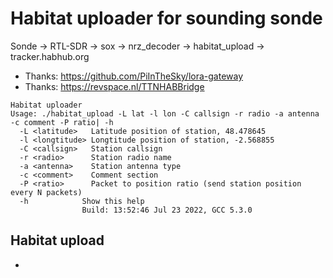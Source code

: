 # Habitat uploader for sounding sonde

Sonde -> RTL-SDR -> sox -> nrz_decoder -> habitat_upload -> tracker.habhub.org 
* Thanks: https://github.com/PiInTheSky/lora-gateway
* Thanks: https://revspace.nl/TTNHABBridge

```
Habitat uploader
Usage: ./habitat_upload -L lat -l lon -C callsign -r radio -a antenna -c comment -P ratio| -h
  -L <latitude>   Latitude position of station, 48.478645
  -l <longtitude> Longtitude position of station, -2.568855
  -C <callsign>   Station callsign
  -r <radio>      Station radio name
  -a <antenna>    Station antenna type
  -c <comment>    Comment section
  -P <ratio>      Packet to position ratio (send station position every N packets)
  -h            Show this help
                Build: 13:52:46 Jul 23 2022, GCC 5.3.0
```

## Habitat upload
* 
```sox -t pulseaudio default -t wav - 2>/dev/null | ./decoder -i - -L 62 -b 4800 -P 3 | ./habitat_upload -L "$LATITUDE" -l "$LONGTITUDE" -C "$CALLSIGN" -r "$RADIO" -a "$ANTENNA" -c "$COMMENT" -P $STATION_RATIO
```


